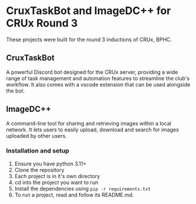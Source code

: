 # CruxTaskBot and ImageDC++ for CRUx Round 3

These projects were built for the round 3 inductions of CRUx, BPHC.


## CruxTaskBot
A powerful Discord bot designed for the CRUx server, providing a wide range of task management and automation features to streamline the club's workflow. It also comes with a vscode extension that can be used alongside the bot.

## ImageDC++
A command-line tool for sharing and retrieving images within a local network. It lets users to easily upload, download and search for images uploaded by other users.

### Installation and setup
1. Ensure you have python 3.11+
2. Clone the repository
4. Each project is in it's own directory
5. cd into the project you want to run
6. Install the dependencies using `pip -r requirements.txt`
7. To run a project, read and follow its README.md.
